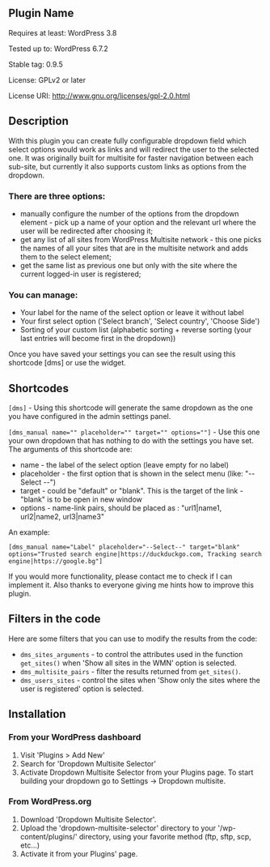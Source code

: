  ## Plugin Name
Requires at least: WordPress 3.8

Tested up to: WordPress 6.7.2

Stable tag: 0.9.5

License: GPLv2 or later

License URI: http://www.gnu.org/licenses/gpl-2.0.html

## Description

With this plugin you can create fully configurable dropdown field which select options would work as links and will redirect the user to the selected one. It was originally built for multisite for faster navigation between each sub-site, but currently it also supports custom links as options from the dropdown. 

### There are three options:

* manually configure the number of the options from the dropdown element - pick up a name of your option and the relevant url where the user will be redirected after choosing it;
* get any list of all sites from WordPress Multisite network - this one picks the names of all your sites that are in the multisite network and adds them to the select element;
* get the same list as previous one but only with the site where the current logged-in user is registered;

### You can manage:
* Your label for the name of the select option or leave it without label
* Your first select option ('Select branch', 'Select country', 'Choose Side')
* Sorting of your custom list (alphabetic sorting + reverse sorting (your last entries will become first in the dropdown))

Once you have saved your settings you can see the result using this shortcode [dms] or use the widget.

## Shortcodes
`[dms]` - Using this shortcode will generate the same dropdown as the one you have configured in the admin settings panel.


`[dms_manual name="" placeholder="" target="" options=""]` - Use this one your own dropdown that has nothing to do with the settings you have set. The arguments of this shortcode are:
* name - the label of the select option (leave empty for no label)
* placeholder - the first option that is shown in the select menu (like: "--  Select --")
* target - could be "default" or "blank". This is the target of the link - "blank" is to be open in new window
* options - name-link pairs, should be placed as : "url1|name1, url2|name2, url3|name3"

An example:

```
[dms_manual name="Label" placeholder="--Select--" target="blank" options="Trusted search engine|https://duckduckgo.com, Tracking search engine|https://google.bg"]
```

If you would more functionality, please contact me to check if I can implement it. Also thanks to everyone giving me hints how to improve this plugin.

## Filters in the code
Here are some filters that you can use to modify the results from the code:
* `dms_sites_arguments` - to control the attributes used in the function `get_sites()` when 'Show all sites in the WMN' option is selected.
* `dms_multisite_pairs` - filter the results returned from `get_sites()`.
* `dms_users_sites` - control the sites when 'Show only the sites where the user is registered' option is selected.


## Installation
### From your WordPress dashboard 
1. Visit 'Plugins > Add New'
2. Search for 'Dropdown Multisite Selector'
3. Activate Dropdown Multisite Selector from your Plugins page. To start building your dropdown go to Settings -> Dropdown multisite.

### From WordPress.org
1. Download 'Dropdown Multisite Selector'.
1. Upload the 'dropdown-multisite-selector' directory to your '/wp-content/plugins/' directory, using your favorite method (ftp, sftp, scp, etc...)
1. Activate it from your Plugins' page.
